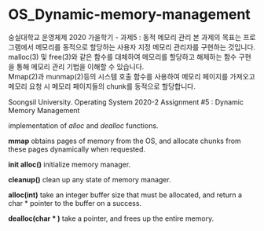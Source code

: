 # OS_Dynamic-memory-management  
숭실대학교 운영체제 2020 가을학기 - 과제5 : 동적 메모리 관리
본 과제의 목표는 프로그램에서 메모리를 동적으로 할당하는 사용자 지정 메모리 관리자를 구현하는 것입니다.   
malloc(3) 및 free(3)와 같은 함수를 대체하여 메모리를 할당하고 해제하는 함수 구현을 통해 메모리 관리 기법을 이해할 수 있습니다.  
Mmap(2)과 munmap(2)등의 시스템 호출 함수를 사용하여 메모리 페이지를 가져오고 메모리 요청 시 메모리 페이지들의 chunk를 동적으로 할당합니다.  
 
Soongsil University. Operating System 2020-2 Assignment #5 : Dynamic Memory Management

 implementation of _alloc_ and _dealloc_ functions.
 
**mmap** obtains pages of memory from the OS, and allocate chunks from these pages dynamically when requested.

**init alloc()** initialize memory manager.

**cleanup()** clean up any state of memory manager.

**alloc(int)** take an integer buffer size that must be allocated, and return a char * pointer to the buffer on a success.

**dealloc(char * )** take a pointer, and frees up the entire memory.
